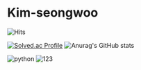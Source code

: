 # Kim-seongwoo

![Hits](https://hits.seeyoufarm.com/api/count/incr/badge.svg?url=https%3A%2F%2Fgithub.com%2Fkim-soohyeon&count_bg=%23FFDAC7&title_bg=%23FFADAD&icon=&icon_color=%23E7E7E7&title=hits&edge_flat=false)

[![Solved.ac Profile](http://mazassumnida.wtf/api/v2/generate_badge?boj=dskim0722)](https://solved.ac/dskim0722/) ![Anurag's GitHub stats](https://github-readme-stats.vercel.app/api?username=ASUNG0401&show_icons=true&theme=tokyonight)

![python](https://img.shields.io/badge/Python-3776AB?style=for-the-badge&logo=python&logoColor=white) 	![123](https://img.shields.io/badge/HTML-239120?style=for-the-badge&logo=html5&logoColor=white)
